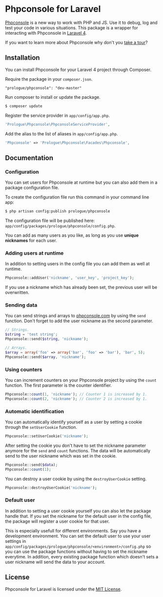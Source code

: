 # Phpconsole for Laravel

[Phpconsole](http://phpconsole.com/) is a new way to work with PHP and JS. Use it to debug, log and test your code in various situations. This package is a wrapper for interacting with Phpconsole in [Laravel 4](http://four.laravel.com/).

If you want to learn more about Phpconsole why don't you [take a tour](http://phpconsole.com/tour)?

## Installation

You can install Phpconsole for your Laravel 4 project through Composer.

Require the package in your `composer.json`.

```
"prologue/phpconsole": "dev-master"
```

Run composer to install or update the package.

```bash
$ composer update
```

Register the service provider in `app/config/app.php`.

```php
'Prologue\Phpconsole\PhpconsoleServiceProvider',
```

Add the alias to the list of aliases in `app/config/app.php`.

```php
'Phpconsole' => 'Prologue\Phpconsole\Facades\Phpconsole',
```

## Documentation

### Configuration

You can set users for Phpconsole at runtime but you can also add them in a package configuration file.

To create the configuration file run this command in your command line app:

```bash
$ php artisan config:publish prologue/phpconsole
```

The configuration file will be published here: `app/config/packages/prologue/phpconsole/config.php`.

You can add as many users as you like, as long as you use **unique nicknames** for each user.

### Adding users at runtime

In addition to setting users in the config file you can add them as well at runtime.

```php
Phpconsole::addUser('nickname', 'user_key', 'project_key');
```

If you use a nickname which has already been set, the previous user will be overwritten.

### Sending data

You can send strings and arrays to [phpconsole.com](http://phpconsole.com) by using the `send` function. Don't forget to add the user nickname as the second parameter.

```php
// Strings.
$string = 'test string';
Phpconsole::send($string, 'nickname');

// Arrays.
$array = array('foo' => array('bar', 'foo' => 'bar'), 'bar', 5);
Phpconsole::send($array, 'nickname');
```

### Using counters

You can increment counters on your Phpconsole project by using the `count` function. The first parameter is the counter identifier.

```php
Phpconsole::count(1, 'nickname'); // Counter 1 is increased by 1.
Phpconsole::count(2, 'nickname'); // Counter 2 is increased by 1.
```

### Automatic identification

You can automatically identify yourself as a user by setting a cookie through the `setUserCookie` function.

```php
Phpconsole::setUserCookie('nickname');
```

After setting the cookie you don't have to set the nickname parameter anymore for the `send` and `count` functions. The data will be automatically send to the user nickname which was set in the cookie.

```php
Phpconsole::send($data);
Phpconsole::count(1);
```

You can destroy a user cookie by using the `destroyUserCookie` setting.

```php
Phpconsole::destroyUserCookie('nickname');
```

### Default user

In addition to setting a user cookie yourself you can also let the package handle that. If you set the nickname for the default user in the config file, the package will register a user cookie for that user.

This is especially usefull for different environments. Say you have a development environment. You can set the default user to use your user settings in `app/config/packages/prologue/phpconsole/<environment>/config.php` so you can use the package functions without having to set the nickname everytime. In addition, every existing package function which doesn't sets a user nickname will send the data to your account.

## License

Phpconsole for Laravel is licensed under the [MIT License](http://opensource.org/licenses/MIT).